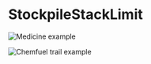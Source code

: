 # StockpileStackLimit

![Medicine example](https://dl.dropboxusercontent.com/s/xzv7vk92w782dgp/Thumbnail.png)

![Chemfuel trail example](https://dl.dropboxusercontent.com/s/qkmiz42f3pmqg3e/ChemfuelTrail.png)
